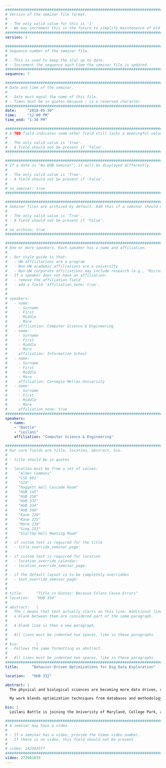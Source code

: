 ```yaml
---
################################################################################
# Version of the seminar file format.
#
# - The only valid value for this is '1'.
# - We may increment this in the future to simplify maintenance of old seminars.
################################################################################
version: 1

################################################################################
# Sequence number of the seminar file.
#
# - This is used to keep the iCal up to date.
# - Increment the sequence each time the seminar file is updated.
################################################################################
sequence: 7

################################################################################
# Date and time of the seminar.
#
# - Date must equal the name of this file.
# - Times must be in quotes because : is a reserved character.
################################################################################
date:     "2018-05-30"
time:     "12:00 PM"
time_end: "1:30 PM"

################################################################################
# A TBD field indicates some other field still lacks a meaningful value.
#
# - The only valid value is 'true'.
# - A field should not be present if 'false'.
################################################################################

################################################################################
# If a date is "No DUB Seminar", it will be displayed differently.
#
# - The only valid value is 'True'.
# - A field should not be present if 'False'.
#
# no_seminar: true
################################################################################

################################################################################
# Seminar files are archived by default. Add this if a seminar should not be.
#
# - The only valid value is 'True'.
# - A field should not be present if 'False'.
#
# no_archive: true
################################################################################

################################################################################
# One or more speakers. Each speaker has a name and affiliation.
#
# - Our style guide is that:
#   - UW affilitations are a program
#   - Non-UW academic affiliations are a university
#   - Non-UW corporate affiliations may include research (e.g., "Microsoft Research")
# - If a speaker does not have an affiliation:
#   - remove the affiliation field
#   - add a field 'affiliation_none: true'.
#
#
# speakers:
#   - name: 
#     - Surname
#     - First
#     - Middle
#     - More
#     affiliation: Computer Science & Engineering 
#   - name: 
#     - Surname
#     - First
#     - Middle
#     - More
#     affiliation: Information School 
#   - name: 
#     - Surname
#     - First
#     - Middle
#     - More
#     affiliation: Carnegie Mellon University 
#   - name:
#     - Surname
#     - First
#     - Middle
#     - More
#     affiliation_none: true
################################################################################
speakers:
  - name:
    - "Battle"
    - "Leilani"
    affiliation: "Computer Science & Engineering"

################################################################################
# Our core fields are title, location, abstract, bio.
#
# - title should be in quotes
#
# - location must be from a set of values:
#     "Alder Commons"
#     "CSE 691"
#     "GIX"
#     "Haggett Hall Cascade Room"
#     "HUB 145"
#     "HUB 250"
#     "HUB 332"
#     "HUB 334"
#     "HUB 340"
#     "Kane 220"
#     "Kane 225"
#     "More 230"
#     "Sieg 233"
#     "StartUp Hall Meeting Room"
#
# - if custom text is required for the title
#   - title_override_seminar_page:
#
# - if custom text is required for location
#   - location_override_calendar:
#   - location_override_seminar_page:
#
# - if the default layout is to be completely overridden
#   - text_override_seminar_page:
#
#
# title:      "Title in Quotes: Because Colons Cause Errors"
# location:   "HUB 334"
#
# abstract:   |
#   The | means that text actually starts on this line. Additional lines without
#   a blank between them are considered part of the same paragraph.
#
#   A blank line is then a new paragraph.
#
#   All lines must be indented two spaces, like in these paragraphs.
#
# bio:        |
#   Follows the same formatting as abstract.
#
#   All lines must be indented two spaces, like in these paragraphs.
################################################################################
title:      "Behavior-Driven Optimizations for Big Data Exploration"

location:   "HUB 332"

abstract: |
  The physical and biological sciences are becoming more data driven, often due overwhelming quantities of data collected from satellites, telescopes, sequencers, and other sensors. One of the key issues for scientists who work with large datasets is efficient visualization of their data to extract patterns, observe anomalies, and debug their workflows. Though a variety of visualization tools exist to help people make sense of their data, these tools often rely on database management systems (or DBMSs) for data processing and storage; and unfortunately, DBMSs fail to process the data fast enough to support a fluid, interactive visualization experience.

  My work blends optimization techniques from databases and methodology from HCI and visualization in order to support interactive exploration of large datasets. In this talk, I will first discuss Sculpin, a visual exploration system that learns user exploration patterns automatically, and exploits these patterns to pre-fetch data ahead of users as they explore. I will show that Sculpin's pre-fetching techniques provide significant performance benefits compared to existing systems. I will then discuss ongoing work to extend the ideas behind Sculpin to more sophisticated analysis systems, such as Tableau Desktop, as well as ongoing efforts to standardize the way we evaluate visual data analysis systems in general.

bio: |
  Leilani Battle is joining the Univeristy of Maryland, College Park, as an Assistant Professor in the Computer Science Department, starting August 2018. Currently, she is completing a postdoc in the UW Interactive Data Lab with Prof. Jeffrey Heer. Her research interests focus on developing interactive data-intensive systems that can aid analysts in performing data exploration and analysis. Her current research is anchored in the field of databases, but utilizes research methodology and techniques from HCI and visualization to integrate data processing (databases) with interactive interfaces (HCI, visualization). She often collaborates with scientists, programmers and data analysts to both design and evaluate new visual exploration and analysis systems. She is also passionate about providing better infrastructure and support for underrepresented groups not only in STEM fields, but at all levels of academia. She is an NSF Graduate Research Fellowship Recipient (2012). She holds a PhD in Computer Science from MIT (2017) and a MS in Computer Science from MIT (2013) advised by Prof. Michael Stonebraker in the MIT Database Group, and a BS in Computer Engineering from UW (2011).

################################################################################
# A seminar may have a video.
#
# - If a seminar has a video, provide the Vimeo video number.
# - If there is no video, this field should not be present
#
# video: 142303577
################################################################################
video: 272901035
---
```

